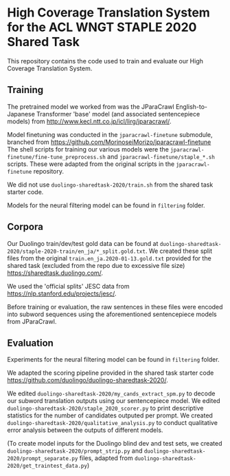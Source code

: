 # High Coverage Translation System for the ACL WNGT STAPLE 2020 Shared Task
This repository contains the code used to train and evaluate our High Coverage Translation System.

## Training
The pretrained model we worked from was the JParaCrawl English-to-Japanese Transformer 'base' model (and associated sentencepiece models) from http://www.kecl.ntt.co.jp/icl/lirg/jparacrawl/. 

Model finetuning was conducted in the `jparacrawl-finetune` submodule, branched from https://github.com/MorinoseiMorizo/jparacrawl-finetune
The shell scripts for training our various models were the `jparacrawl-finetune/fine-tune_preprocess.sh` and `jparacrawl-finetune/staple_*.sh` scripts. These were adapted from the original scripts in the `jparacrawl-finetune` repository.

We did not use `duolingo-sharedtask-2020/train.sh` from the shared task starter code.

Models for the neural filtering model can be found in `filtering` folder.

## Corpora
Our Duolingo train/dev/test gold data can be found at `duolingo-sharedtask-2020/staple-2020-train/en_ja/*_split.gold.txt`. We created these split files from the original `train.en_ja.2020-01-13.gold.txt` provided for the shared task (excluded from the repo due to excessive file size) https://sharedtask.duolingo.com/. 

We used the 'official splits' JESC data from https://nlp.stanford.edu/projects/jesc/.

Before training or evaluation, the raw sentences in these files were encoded into subword sequences using the aforementioned sentencepiece models from JParaCrawl.

## Evaluation
Experiments for the neural filtering model can be found in `filtering` folder.

We adapted the scoring pipeline provided in the shared task starter code https://github.com/duolingo/duolingo-sharedtask-2020/.

We edited `duolingo-sharedtask-2020/my_cands_extract_spm.py` to decode our subword translation outputs using our sentencepiece model.
We edited `duolingo-sharedtask-2020/staple_2020_scorer.py` to print descriptive statistics for the number of candidates outputed per prompt.
We created `duolingo-sharedtask-2020/qualitative_analysis.py` to conduct qualitative error analysis between the outputs of different models.

(To create model inputs for the Duolingo blind dev and test sets, we created `duolingo-sharedtask-2020/prompt_strip.py` and `duolingo-sharedtask-2020/prompt_separate.py` files, adapted from `duolingo-sharedtask-2020/get_traintest_data.py`)
